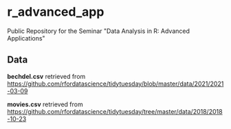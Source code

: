 # r_advanced_app
Public Repository for the Seminar "Data Analysis  in R:  Advanced Applications"

## Data

**bechdel.csv**
retrieved from
https://github.com/rfordatascience/tidytuesday/blob/master/data/2021/2021-03-09

**movies.csv**
retrieved from
https://github.com/rfordatascience/tidytuesday/tree/master/data/2018/2018-10-23
